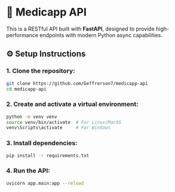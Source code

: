 # 🚀 Medicapp API

This is a RESTful API built with **FastAPI**, designed to provide high-performance endpoints with modern Python async capabilities.

## ⚙️ Setup Instructions

### 1. Clone the repository:
```bash
git clone https://github.com/Geffrerson7/medicapp-api
cd medicapp-api
```
### 2. Create and activate a virtual environment:
```bash
python -m venv venv
source venv/bin/activate  # For Linux/MacOS
venv\Scripts\activate     # For Windows
```

### 3. Install dependencies:
```bash
pip install -r requirements.txt
```
### 4. Run the API:
```bash
uvicorn app.main:app --reload
```